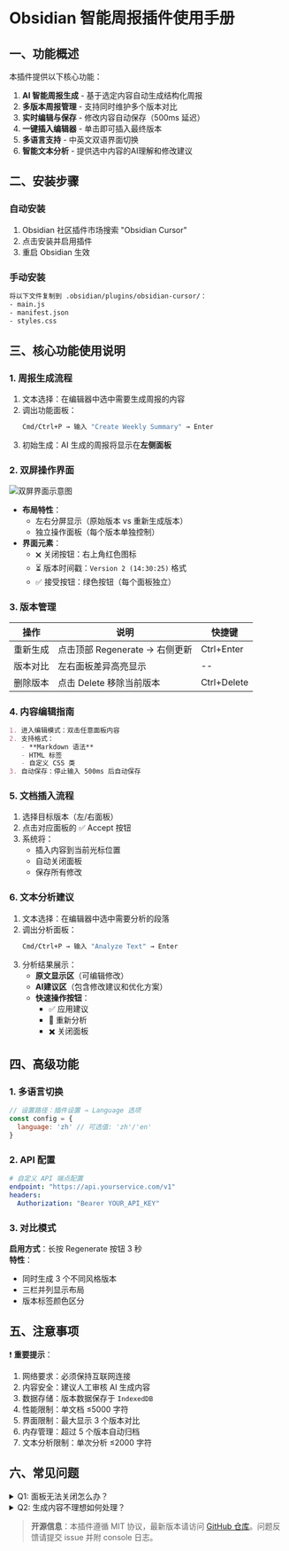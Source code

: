 # Obsidian 智能周报插件使用手册

## 一、功能概述
本插件提供以下核心功能：
1. **AI 智能周报生成** - 基于选定内容自动生成结构化周报
2. **多版本周报管理** - 支持同时维护多个版本对比
3. **实时编辑与保存** - 修改内容自动保存（500ms 延迟）
4. **一键插入编辑器** - 单击即可插入最终版本
5. **多语言支持** - 中英文双语界面切换
6. **智能文本分析** - 提供选中内容的AI理解和修改建议

## 二、安装步骤
### 自动安装
1. Obsidian 社区插件市场搜索 "Obsidian Cursor"
2. 点击安装并启用插件
3. 重启 Obsidian 生效

### 手动安装
```bash
将以下文件复制到 .obsidian/plugins/obsidian-cursor/：
- main.js
- manifest.json 
- styles.css
```

## 三、核心功能使用说明
### 1. 周报生成流程
1. 文本选择：在编辑器中选中需要生成周报的内容
2. 调出功能面板：
   ```bash
   Cmd/Ctrl+P → 输入 "Create Weekly Summary" → Enter
   ```
3. 初始生成：AI 生成的周报将显示在**左侧面板**

### 2. 双屏操作界面
![双屏界面示意图](/path/to/image.png)
- **布局特性**：
  - 左右分屏显示（原始版本 vs 重新生成版本）
  - 独立操作面板（每个版本单独控制）
- **界面元素**：
  - 🗙 关闭按钮：右上角红色图标
  - ⏳ 版本时间戳：`Version 2 (14:30:25)` 格式
  - ✅ 接受按钮：绿色按钮（每个面板独立）

### 3. 版本管理
| 操作         | 说明                          | 快捷键       |
|--------------|-------------------------------|-------------|
| 重新生成     | 点击顶部 Regenerate → 右侧更新 | Ctrl+Enter  |
| 版本对比     | 左右面板差异高亮显示          | --          |
| 删除版本     | 点击 Delete 移除当前版本      | Ctrl+Delete |

### 4. 内容编辑指南
```markdown
1. 进入编辑模式：双击任意面板内容
2. 支持格式：
   - **Markdown 语法**
   - HTML 标签
   - 自定义 CSS 类
3. 自动保存：停止输入 500ms 后自动保存
```

### 5. 文档插入流程
1. 选择目标版本（左/右面板）
2. 点击对应面板的 ✅ Accept 按钮
3. 系统将：
   - 插入内容到当前光标位置
   - 自动关闭面板
   - 保存所有修改

### 6. 文本分析建议
1. 文本选择：在编辑器中选中需要分析的段落
2. 调出分析面板：
   ```bash
   Cmd/Ctrl+P → 输入 "Analyze Text" → Enter
   ```
3. 分析结果展示：
   - **原文显示区**（可编辑修改）
   - **AI建议区**（包含修改建议和优化方案）
   - **快速操作按钮**：
     - ✅ 应用建议
     - 🔄 重新分析
     - ✖️ 关闭面板

## 四、高级功能
### 1. 多语言切换
```javascript
// 设置路径：插件设置 → Language 选项
const config = {
  language: 'zh' // 可选值: 'zh'/'en'
}
```

### 2. API 配置
```yaml
# 自定义 API 端点配置
endpoint: "https://api.yourservice.com/v1"
headers:
  Authorization: "Bearer YOUR_API_KEY"
```

### 3. 对比模式
**启用方式**：长按 Regenerate 按钮 3 秒  
**特性**：
- 同时生成 3 个不同风格版本
- 三栏并列显示布局
- 版本标签颜色区分

## 五、注意事项
❗ **重要提示**：
1. 网络要求：必须保持互联网连接
2. 内容安全：建议人工审核 AI 生成内容
3. 数据存储：版本数据保存于 `IndexedDB`
4. 性能限制：单文档 ≤5000 字符
5. 界面限制：最大显示 3 个版本对比
6. 内存管理：超过 5 个版本自动归档
7. 文本分析限制：单次分析 ≤2000 字符

## 六、常见问题
<details>
<summary>Q1: 面板无法关闭怎么办？</summary>

**解决方案**：
- 按 ESC 键强制关闭
- 点击界面外区域
- 重启 Obsidian
</details>

<details>
<summary>Q2: 生成内容不理想如何处理？</summary>

**优化步骤**：
1. 调整输入文本详细程度
2. 使用 Regenerate 多次生成
3. 手动编辑优化内容
4. 检查 API 连接状态
</details>

> **开源信息**：本插件遵循 MIT 协议，最新版本请访问 [GitHub 仓库](https://github.com/your-repo)。问题反馈请提交 issue 并附 console 日志。